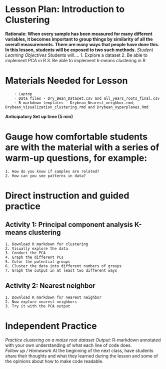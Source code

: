 # Lesson Plan: Introduction to Clustering
**Rationale: When every sample has been measured for many different variables, it becomes important to group things by similarity of all the overall measurements. 
There are many ways that people have done this. In this lesson, students will be exposed to two such methods.** 
*Student Learning Objectives* 
Students will…. 
    1. Explore a dataset
    2. Be able to implement PCA in R
    3. Be able to implement k-means clustering in R
# Materials Needed for Lesson
        ◦ Laptop
        ◦ Data files - Dry_Bean_Dataset.csv and all_years_roots_final.csv
        ◦ R-markdown templates - Drybean_Nearest_neighbor.rmd, Drybean_Visualization_clustering.rmd and Drybean_Hyperplanes.Rmd
**Anticipatory Set up time (5 min)**
# Gauge how comfortable students are with the material with a series of warm-up questions, for example:
    1. How do you know if samples are related?
    2. How can you see patterns in data?
# Direct instruction and guided practice
## Activity 1: Principal component analysis K-means clustering
    1. Download R markdown for clustering
    2. Visually explore the data
    3. Conduct the PCA
    4. Graph the different PCs
    5. Color the potential groups 
    6. Cluster the data into different numbers of groups
    7. Graph the output in at least two different ways

## Activity 2: Nearest neighbor
    1. Download R markdown for nearest neighbor
    2. Now explore nearest neighbors
    3. Try it with the PCA output

# Independent Practice 
*Practice clustering on a maize root dataset* 
*Output:*  R-markdown annotated with your own understanding of what each line of code does.  
*Follow up / Homework*
At the beginning of the next class, have students share their thoughts and what they learned during the lesson and some of the opinions about how to make code readable.  
